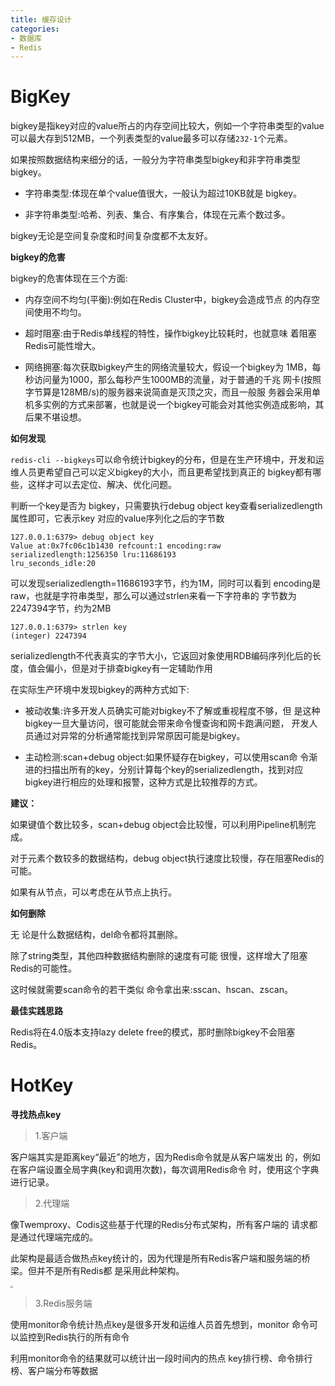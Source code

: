 ```yaml
---
title: 缓存设计
categories: 
- 数据库
- Redis
---
```


# BigKey

bigkey是指key对应的value所占的内存空间比较大，例如一个字符串类型的value可以最大存到512MB，一个列表类型的value最多可以存储`232-1`个元素。

如果按照数据结构来细分的话，一般分为字符串类型bigkey和非字符串类型bigkey。

* 字符串类型:体现在单个value值很大，一般认为超过10KB就是 bigkey。

* 非字符串类型:哈希、列表、集合、有序集合，体现在元素个数过多。

bigkey无论是空间复杂度和时间复杂度都不太友好。

**bigkey的危害** 

bigkey的危害体现在三个方面:

* 内存空间不均匀(平衡):例如在Redis Cluster中，bigkey会造成节点 的内存空间使用不均匀。

* 超时阻塞:由于Redis单线程的特性，操作bigkey比较耗时，也就意味 着阻塞Redis可能性增大。

* 网络拥塞:每次获取bigkey产生的网络流量较大，假设一个bigkey为 1MB，每秒访问量为1000，那么每秒产生1000MB的流量，对于普通的千兆 网卡(按照字节算是128MB/s)的服务器来说简直是灭顶之灾，而且一般服 务器会采用单机多实例的方式来部署，也就是说一个bigkey可能会对其他实例造成影响，其后果不堪设想。

**如何发现**

`redis-cli --bigkeys`可以命令统计bigkey的分布，但是在生产环境中，开发和运维人员更希望自己可以定义bigkey的大小，而且更希望找到真正的 bigkey都有哪些，这样才可以去定位、解决、优化问题。

判断一个key是否为 bigkey，只需要执行debug object key查看serializedlength属性即可，它表示key 对应的value序列化之后的字节数

```
127.0.0.1:6379> debug object key
Value at:0x7fc06c1b1430 refcount:1 encoding:raw serializedlength:1256350 lru:11686193
lru_seconds_idle:20
```

可以发现serializedlength=11686193字节，约为1M，同时可以看到 encoding是raw，也就是字符串类型，那么可以通过strlen来看一下字符串的 字节数为2247394字节，约为2MB

```
127.0.0.1:6379> strlen key 
(integer) 2247394
```

serializedlength不代表真实的字节大小，它返回对象使用RDB编码序列化后的长度，值会偏小，但是对于排查bigkey有一定辅助作用

在实际生产环境中发现bigkey的两种方式如下:

* 被动收集:许多开发人员确实可能对bigkey不了解或重视程度不够，但 是这种bigkey一旦大量访问，很可能就会带来命令慢查询和网卡跑满问题， 开发人员通过对异常的分析通常能找到异常原因可能是bigkey。

* 主动检测:scan+debug object:如果怀疑存在bigkey，可以使用scan命 令渐进的扫描出所有的key，分别计算每个key的serializedlength，找到对应 bigkey进行相应的处理和报警，这种方式是比较推荐的方式。

**建议：**

如果键值个数比较多，scan+debug object会比较慢，可以利用Pipeline机制完成。

对于元素个数较多的数据结构，debug object执行速度比较慢，存在阻塞Redis的可能。

如果有从节点，可以考虑在从节点上执行。

**如何删除**

无 论是什么数据结构，del命令都将其删除。

除了string类型，其他四种数据结构删除的速度有可能 很慢，这样增大了阻塞Redis的可能性。

这时候就需要scan命令的若干类似 命令拿出来:sscan、hscan、zscan。

**最佳实践思路**

Redis将在4.0版本支持lazy delete free的模式，那时删除bigkey不会阻塞Redis。

# HotKey

**寻找热点key**

> 1.客户端

客户端其实是距离key“最近”的地方，因为Redis命令就是从客户端发出 的，例如在客户端设置全局字典(key和调用次数)，每次调用Redis命令 时，使用这个字典进行记录。

> 2.代理端

像Twemproxy、Codis这些基于代理的Redis分布式架构，所有客户端的 请求都是通过代理端完成的。

此架构是最适合做热点key统计的，因为代理是所有Redis客户端和服务端的桥梁。但并不是所有Redis都 是采用此种架构。

<img src="https://img-blog.csdnimg.cn/6925ee687fb34678948b26d367bba650.png" style="zoom:25%;" />

> 3.Redis服务端

使用monitor命令统计热点key是很多开发和运维人员首先想到，monitor 命令可以监控到Redis执行的所有命令

利用monitor命令的结果就可以统计出一段时间内的热点 key排行榜、命令排行榜、客户端分布等数据